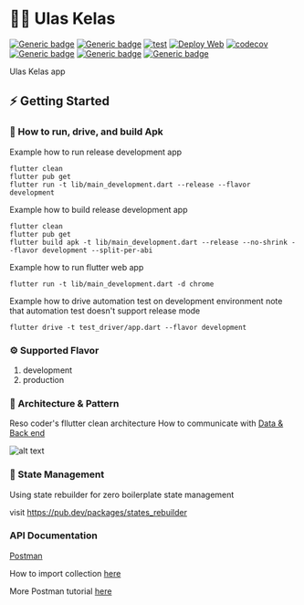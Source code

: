 # 👨‍💻 Ulas Kelas
[![Generic badge](https://img.shields.io/badge/Flutter-v2.2.3-blue)](https://flutter.dev/docs)
[![Generic badge](https://img.shields.io/badge/Dart-v2.13.4-blue)](https://dart.dev/guides)
[![test](https://github.com/RistekCSUI/ulaskelas-frontend/actions/workflows/config.yml/badge.svg)](https://github.com/RistekCSUI/ulaskelas-frontend/actions/workflows/config.yml)
[![Deploy Web](https://github.com/RistekCSUI/ulaskelas-frontend/actions/workflows/firebase-hosting-merge.yml/badge.svg)](https://github.com/RistekCSUI/ulaskelas-frontend/actions/workflows/firebase-hosting-merge.yml)
[![codecov](https://codecov.io/gh/RistekCSUI/ulaskelas-frontend/branch/main/graph/badge.svg?token=SHFALBJG9U)](https://codecov.io/gh/RistekCSUI/ulaskelas-frontend)
[![Generic badge](https://img.shields.io/badge/development-v0.0.1-brightgreen)](https://play.google.com/store/)
[![Generic badge](https://img.shields.io/badge/style-very_good_analysis-B22C89.svg)](https://pub.dev/packages/very_good_analysis)
[![Generic badge](https://img.shields.io/badge/component-ristek_material_component-9932CC.svg)](https://pub.dev/packages/ristek_material_component)

Ulas Kelas app

## ⚡️ Getting Started

### 🚚 How to run, drive, and build Apk

Example how to run release development app
```
flutter clean
flutter pub get
flutter run -t lib/main_development.dart --release --flavor development
```

Example how to build release development app
```
flutter clean
flutter pub get
flutter build apk -t lib/main_development.dart --release --no-shrink --flavor development --split-per-abi
```

Example how to run flutter web app
```
flutter run -t lib/main_development.dart -d chrome
```

Example how to drive automation test on development environment
note that automation test doesn't support release mode
```
flutter drive -t test_driver/app.dart --flavor development
```

### ⚙️ Supported Flavor

1. development
2. production

### 🎯 Architecture & Pattern

Reso coder's fllutter clean architecture
How to communicate with [Data & Back end](lib/documentation/data_and_backend.md)

![alt text](https://i0.wp.com/resocoder.com/wp-content/uploads/2019/08/Clean-Architecture-Flutter-Diagram.png?ssl=1)

### 🧬️ State Management

Using state rebuilder for zero boilerplate state management

visit https://pub.dev/packages/states_rebuilder

### API Documentation

[Postman](https://www.getpostman.com/collections/682bf27acd4b0fc9010c)

How to import collection [here](https://developer.ft.com/portal/docs-start-install-postman-and-import-request-collection)

More Postman tutorial [here](https://www.postman.com/postman/workspace/postman-answers/request/9215231-f3a24076-e530-4858-b872-b028446f6fc6)